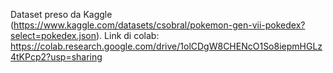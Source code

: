 Dataset preso da Kaggle (https://www.kaggle.com/datasets/csobral/pokemon-gen-vii-pokedex?select=pokedex.json).
Link di colab: https://colab.research.google.com/drive/1olCDgW8CHENcO1So8iepmHGLz4tKPcp2?usp=sharing
